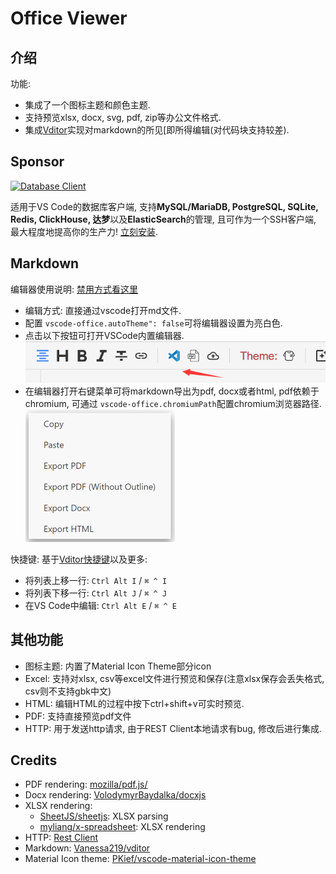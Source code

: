 # Office Viewer

## 介绍

功能:

- 集成了一个图标主题和颜色主题.
- 支持预览xlsx, docx, svg, pdf, zip等办公文件格式.
- 集成[Vditor](https://github.com/Vanessa219/vditor)实现对markdown的所见[即所得编辑(对代码块支持较差).

## Sponsor

[![Database Client](https://database-client.com/logo_vscode.png)](https://marketplace.visualstudio.com/items?itemName=cweijan.vscode-database-client2)

适用于VS Code的数据库客户端, 支持**MySQL/MariaDB, PostgreSQL, SQLite, Redis, ClickHouse, 达梦**以及**ElasticSearch**的管理, 且可作为一个SSH客户端, 最大程度地提高你的生产力! [立刻安装](https://marketplace.visualstudio.com/items?itemName=cweijan.vscode-database-client2).

## Markdown

编辑器使用说明: [禁用方式看这里](https://github.com/cweijan/vscode-office?tab=readme-ov-file#markdown)

- 编辑方式: 直接通过vscode打开md文件.
- 配置 `vscode-office.autoTheme": false`可将编辑器设置为亮白色.
- 点击以下按钮可打开VSCode内置编辑器.
  ![img](image/README-CN/1640579182342.png)
- 在编辑器打开右键菜单可将markdown导出为pdf, docx或者html, pdf依赖于chromium, 可通过 `vscode-office.chromiumPath`配置chromium浏览器路径.
  ![1685418034035](image/README-CN/1685418034035.png)

快捷键: 基于[Vditor快捷键](https://ld246.com/article/1582778815353)以及更多:

- 将列表上移一行: `Ctrl Alt I` / `⌘ ^ I`
- 将列表下移一行: `Ctrl Alt J` / `⌘ ^ J`
- 在VS Code中编辑: `Ctrl Alt E` / `⌘ ^ E`

## 其他功能

- 图标主题: 内置了Material Icon Theme部分icon
- Excel: 支持对xlsx, csv等excel文件进行预览和保存(注意xlsx保存会丢失格式, csv则不支持gbk中文)
- HTML: 编辑HTML的过程中按下ctrl+shift+v可实时预览.
- PDF: 支持直接预览pdf文件
- HTTP: 用于发送http请求, 由于REST Client本地请求有bug, 修改后进行集成.

## Credits

- PDF rendering: [mozilla/pdf.js/](https://github.com/mozilla/pdf.js/)
- Docx rendering: [VolodymyrBaydalka/docxjs](https://github.com/VolodymyrBaydalka/docxjs)
- XLSX rendering:
  - [SheetJS/sheetjs](https://github.com/SheetJS/sheetjs): XLSX parsing
  - [myliang/x-spreadsheet](https://github.com/myliang/x-spreadsheet): XLSX rendering
- HTTP: [Rest  Client](https://github.com/Huachao/vscode-restclient)
- Markdown: [Vanessa219/vditor](https://github.com/Vanessa219/vditor)
- Material Icon theme: [PKief/vscode-material-icon-theme](https://github.com/PKief/vscode-material-icon-theme)
